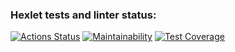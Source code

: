### Hexlet tests and linter status:
[![Actions Status](https://github.com/FedorShurgin/python-project-83/actions/workflows/hexlet-check.yml/badge.svg)](https://github.com/FedorShurgin/python-project-83/actions)
[![Maintainability](https://api.codeclimate.com/v1/badges/ee257116e0dc8ebeccec/maintainability)](https://codeclimate.com/github/FedorShurgin/python-project-83/maintainability)
[![Test Coverage](https://api.codeclimate.com/v1/badges/ee257116e0dc8ebeccec/test_coverage)](https://codeclimate.com/github/FedorShurgin/python-project-83/test_coverage)